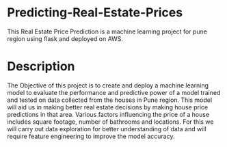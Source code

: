 # Predicting-Real-Estate-Prices

This Real Estate Price Prediction is a machine learning project for pune region using flask and deployed on AWS.

# Description
The Objective of this project is to create and deploy a machine learning model to evaluate the performance and predictive power of a model trained and tested on data collected from the houses in Pune region. This model will aid us in making better real estate decisions by making house price predictions in that area. Various factors influencing the price of a house includes square footage, number of bathrooms and locations. For this we will carry out data exploration for better understanding of data and will require feature engineering to improve the model accuracy.
